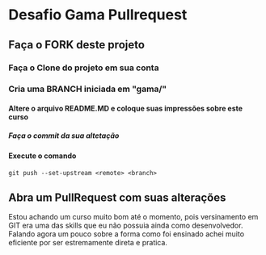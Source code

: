 # Desafio Gama Pullrequest

## Faça o FORK deste projeto

### Faça o Clone do projeto em sua conta

### Cria uma BRANCH iniciada em "gama/"

#### Altere o arquivo README.MD e coloque suas impressões sobre este curso

##### Faça o commit da sua altetação

#### Execute o comando

`git push --set-upstream <remote> <branch>`

## Abra um PullRequest com suas alterações

Estou achando um curso muito bom até o momento, pois versinamento em GIT era uma das skills que eu não possuia ainda como desenvolvedor. Falando agora um pouco sobre a forma como foi ensinado achei muito eficiente por ser estremamente direta e pratica.
